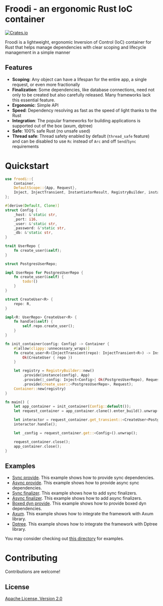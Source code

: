 # Froodi - an ergonomic Rust IoC container

[![Crates.io][crates-badge]][crates-url]

Froodi is a lightweight, ergonomic Inversion of Control (IoC) container for Rust that helps manage dependencies with clear scoping and lifecycle management in a simple manner

## Features

- **Scoping**: Any object can have a lifespan for the entire app, a single request, or even more fractionally
- **Finalization**: Some dependencies, like database connections, need not only to be created but also carefully released. Many frameworks lack this essential feature.
- **Ergonomic**: Simple API
- **Speed**: Dependency resolving as fast as the speed of light thanks to the Rust
- **Integration**: The popular frameworks for building applications is supported out of the box (axum, dptree)
- **Safe**: 100% safe Rust (no unsafe used)
- **Thread safe**: Thread safety enabled by default (`thread_safe` feature) and can be disabled to use `Rc` instead of `Arc` and off `Send`/`Sync` requirements

# Quickstart
```rust
use froodi::{
    Container,
    DefaultScope::{App, Request},
    Inject, InjectTransient, InstantiatorResult, RegistryBuilder, instance,
};

#[derive(Default, Clone)]
struct Config {
    _host: &'static str,
    _port: i16,
    _user: &'static str,
    _password: &'static str,
    _db: &'static str,
}

trait UserRepo {
    fn create_user(&self);
}

struct PostgresUserRepo;

impl UserRepo for PostgresUserRepo {
    fn create_user(&self) {
        todo!()
    }
}

struct CreateUser<R> {
    repo: R,
}

impl<R: UserRepo> CreateUser<R> {
    fn handle(&self) {
        self.repo.create_user();
    }
}

fn init_container(config: Config) -> Container {
    #[allow(clippy::unnecessary_wraps)]
    fn create_user<R>(InjectTransient(repo): InjectTransient<R>) -> InstantiatorResult<CreateUser<R>> {
        Ok(CreateUser { repo })
    }

    let registry = RegistryBuilder::new()
        .provide(instance(config), App)
        .provide(|_config: Inject<Config>| Ok(PostgresUserRepo), Request)
        .provide(create_user::<PostgresUserRepo>, Request);
    Container::new(registry)
}

fn main() {
    let app_container = init_container(Config::default());
    let request_container = app_container.clone().enter_build().unwrap();

    let interactor = request_container.get_transient::<CreateUser<PostgresUserRepo>>().unwrap();
    interactor.handle();

    let _config = request_container.get::<Config>().unwrap();

    request_container.close();
    app_container.close();
}
```

## Examples
 - [Sync provide][examples/sync_provide]. This example shows how to provide sync dependencies.
 - [Async provide][examples/async_provide]. This example shows how to provide async sync dependencies.
 - [Sync finalizer][examples/sync_finalizer]. This example shows how to add sync finalizers.
 - [Async finalizer][examples/async_finalizer]. This example shows how to add async finalizers.
 - [Boxed dyn provide][examples/box_dyn_provide]. This example shows how to provide boxed dyn dependencies.
 - [Axum][examples/axum]. This example shows how to integrate the framework with Axum library.
 - [Dptree][examples/dptree]. This example shows how to integrate the framework with Dptree library.

You may consider checking out [this directory][examples] for examples.

# Contributing

Contributions are welcome!

## License
[Apache License, Version 2.0][license_apache]

[examples]: https://github.com/Desiders/froodi/tree/master/examples
[examples/sync_provide]: https://github.com/Desiders/froodi/tree/master/examples/sync_provide
[examples/async_provide]: https://github.com/Desiders/froodi/tree/master/examples/async_provide
[examples/sync_finalizer]: https://github.com/Desiders/froodi/tree/master/examples/sync_finalizer
[examples/async_finalizer]: https://github.com/Desiders/froodi/tree/master/examples/async_finalizer
[examples/box_dyn_provide]: https://github.com/Desiders/froodi/tree/master/examples/box_dyn_provide
[examples/axum]: https://github.com/Desiders/froodi/tree/master/examples/axum
[examples/dptree]: https://github.com/Desiders/froodi/tree/master/examples/dptree

[license_apache]: https://github.com/Desiders/froodi/blob/master/froodi/LICENSE
[docs]: https://docs.rs/froodi
[crates-badge]: https://img.shields.io/crates/v/froodi.svg
[crates-url]: https://crates.io/crates/froodi
